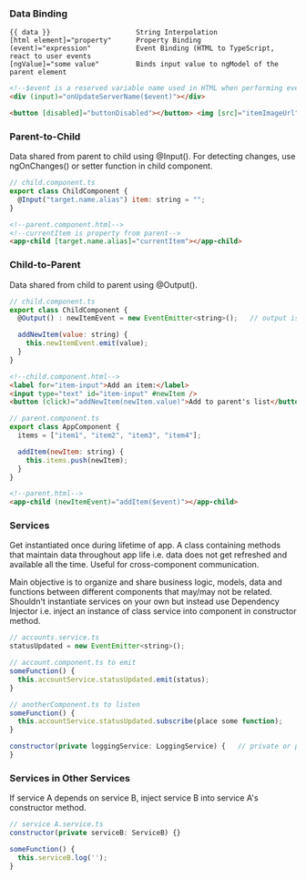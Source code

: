 ### Data Binding

```
{{ data }}                     String Interpolation
[html element]="property"      Property Binding
(event)="expression"           Event Binding (HTML to TypeScript, react to user events
[ngValue]="some value"         Binds input value to ngModel of the parent element
```

```html
<!--$event is a reserved variable name used in HTML when performing event binding, outputs the data emitted from the event-->
<div (input)="onUpdateServerName($event)"></div>

<button [disabled]="buttonDisabled"></button> <img [src]="itemImageUrl" />
```

### Parent-to-Child

Data shared from parent to child using @Input(). For detecting changes, use ngOnChanges() or setter function in child component.

```js
// child.component.ts
export class ChildComponent {
  @Input("target.name.alias") item: string = "";
}
```

```html
<!--parent.component.html-->
<!--currentItem is property from parent-->
<app-child [target.name.alias]="currentItem"></app-child>
```

### Child-to-Parent

Data shared from child to parent using @Output().

```js
// child.component.ts
export class ChildComponent {
  @Output() : newItemEvent = new EventEmitter<string>();   // output is string type

  addNewItem(value: string) {
    this.newItemEvent.emit(value);
  }
}
```

```html
<!--child.component.html-->
<label for="item-input">Add an item:</label>
<input type="text" id="item-input" #newItem />
<button (click)="addNewItem(newItem.value)">Add to parent's list</button>
```

```javascript
// parent.component.ts
export class AppComponent {
  items = ["item1", "item2", "item3", "item4"];

  addItem(newItem: string) {
    this.items.push(newItem);
  }
}
```

```html
<!--parent.html-->
<app-child (newItemEvent)="addItem($event)"></app-child>
```

### Services

Get instantiated once during lifetime of app. A class containing methods that maintain data throughout app life i.e. data does not get refreshed and available all the time. Useful for cross-component communication.

Main objective is to organize and share business logic, models, data and functions between different components that may/may not be related. Shouldn't instantiate services on your own but instead use Dependency Injector i.e. inject an instance of class service into component in constructor method.

```js
// accounts.service.ts
statusUpdated = new EventEmitter<string>();

// account.component.ts to emit
someFunction() {
  this.accountService.statusUpdated.emit(status);
}

// anotherComponent.ts to listen
someFunction() {
  this.accountService.statusUpdated.subscribe(place some function);
}

constructor(private loggingService: LoggingService) {   // private or public. Need perform this for both service and component.ts
}
```

### Services in Other Services

If service A depends on service B, inject service B into service A's constructor method.

```js
// service A.service.ts
constructor(private serviceB: ServiceB) {}

someFunction() {
  this.serviceB.log('');
}
```
